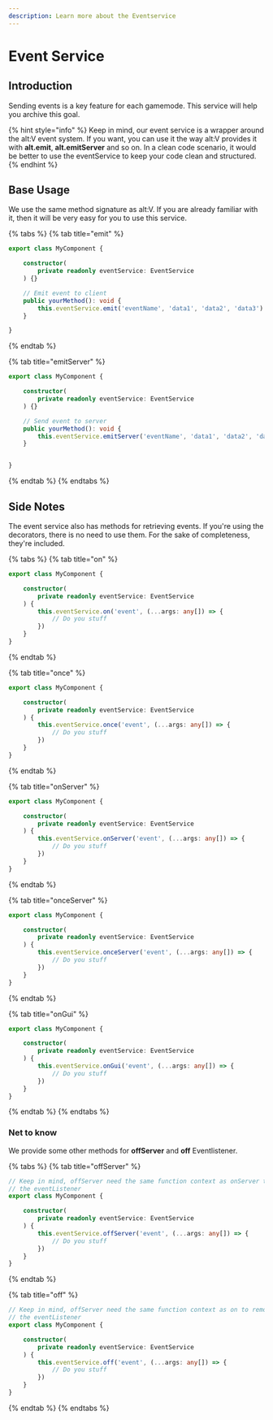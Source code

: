 ```yaml
---
description: Learn more about the Eventservice
---
```


# Event Service

## Introduction

Sending events is a key feature for each gamemode. This service will help you archive this goal.

{% hint style="info" %}
Keep in mind, our event service is a wrapper around the alt:V event system. If you want, you can use it the way alt:V provides it with **alt.emit**, **alt.emitServer** and so on. In a clean code scenario, it would be better to use the eventService to keep your code clean and structured.
{% endhint %}

## Base Usage

We use the same method signature as alt:V. If you are already familiar with it, then it will be very easy for you to use this service.

{% tabs %}
{% tab title="emit" %}
```typescript
export class MyComponent {

    constructor(
        private readonly eventService: EventService
    ) {}

    // Emit event to client
    public yourMethod(): void {
        this.eventService.emit('eventName', 'data1', 'data2', 'data3')
    }

}
```
{% endtab %}

{% tab title="emitServer" %}
```typescript
export class MyComponent {

    constructor(
        private readonly eventService: EventService
    ) {}

    // Send event to server
    public yourMethod(): void {
        this.eventService.emitServer('eventName', 'data1', 'data2', 'data3')
    }


}
```
{% endtab %}
{% endtabs %}

## Side Notes

The event service also has methods for retrieving events. If you're using the decorators, there is no need to use them. For the sake of completeness, they're included.

{% tabs %}
{% tab title="on" %}
```typescript
export class MyComponent {

    constructor(
        private readonly eventService: EventService
    ) {
        this.eventService.on('event', (...args: any[]) => {
            // Do you stuff
        })
    }
}
```
{% endtab %}

{% tab title="once" %}
```typescript
export class MyComponent {

    constructor(
        private readonly eventService: EventService
    ) {
        this.eventService.once('event', (...args: any[]) => {
            // Do you stuff
        })
    }
}
```
{% endtab %}

{% tab title="onServer" %}
```typescript
export class MyComponent {

    constructor(
        private readonly eventService: EventService
    ) {
        this.eventService.onServer('event', (...args: any[]) => {
            // Do you stuff
        })
    }
}
```
{% endtab %}

{% tab title="onceServer" %}
```typescript
export class MyComponent {

    constructor(
        private readonly eventService: EventService
    ) {
        this.eventService.onceServer('event', (...args: any[]) => {
            // Do you stuff
        })
    }
}
```
{% endtab %}

{% tab title="onGui" %}
```typescript
export class MyComponent {

    constructor(
        private readonly eventService: EventService
    ) {
        this.eventService.onGui('event', (...args: any[]) => {
            // Do you stuff
        })
    }
}
```
{% endtab %}
{% endtabs %}

### Net to know

We provide some other methods for **offServer** and **off** Eventlistener.

{% tabs %}
{% tab title="offServer" %}
```typescript
// Keep in mind, offServer need the same function context as onServer to remove
// the eventListener
export class MyComponent {

    constructor(
        private readonly eventService: EventService
    ) {
        this.eventService.offServer('event', (...args: any[]) => {
            // Do you stuff
        })
    }
}
```
{% endtab %}

{% tab title="off" %}
```typescript
// Keep in mind, offServer need the same function context as on to remove
// the eventListener
export class MyComponent {

    constructor(
        private readonly eventService: EventService
    ) {
        this.eventService.off('event', (...args: any[]) => {
            // Do you stuff
        })
    }
}
```
{% endtab %}
{% endtabs %}


